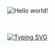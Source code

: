![Hello world!](https://github.com/CindySCoimbra/CindySCoimbra/assets/142323219/15b2468c-8f27-4ffa-8857-37b3b332a4df)

<br>

[![Typing SVG](https://readme-typing-svg.herokuapp.com?font=Teko&weight=300&size=45&pause=700&color=6518A1D1&background=05020700&center=true&vCenter=true&random=false&width=1000&lines=I'm+an+analyst;I'm+Creative;I'm+Programmer;I'm+dreamer)](https://git.io/typing-svg)


<!-- ![Design sem nome](https://github.com/CindySCoimbra/CindySCoimbra/assets/142323219/13febe22-f0b7-466a-94ff-5aa696d4fdb5) -->

<!---
CindySCoimbra/CindySCoimbra is a ✨ special ✨ repository because its `README.md` (this file) appears on your GitHub profile.
You can click the Preview link to take a look at your changes.
--->
